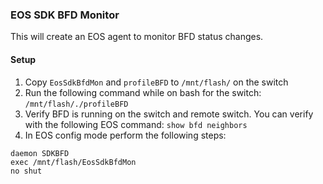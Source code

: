 ### EOS SDK BFD Monitor
This will create an EOS agent to monitor BFD status changes.

#### Setup
1. Copy `EosSdkBfdMon` and `profileBFD` to `/mnt/flash/` on the switch
2. Run the following command while on bash for the switch: `/mnt/flash/./profileBFD`
3. Verify BFD is running on the switch and remote switch.  You can verify with the following EOS command: `show bfd neighbors`
4. In EOS config mode perform the following steps:
```config
daemon SDKBFD
exec /mnt/flash/EosSdkBfdMon
no shut
```

